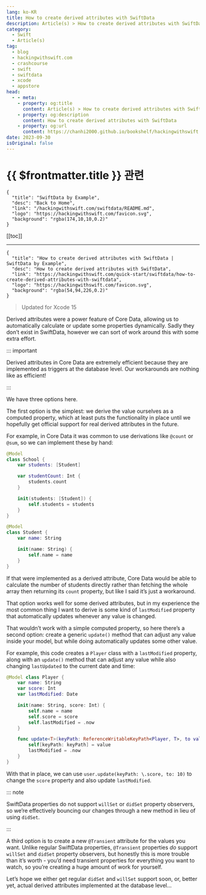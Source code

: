 ```yaml
---
lang: ko-KR
title: How to create derived attributes with SwiftData
description: Article(s) > How to create derived attributes with SwiftData
category:
  - Swift
  - Article(s)
tag: 
  - blog
  - hackingwithswift.com
  - crashcourse
  - swift
  - swiftdata
  - xcode
  - appstore
head:
  - - meta:
    - property: og:title
      content: Article(s) > How to create derived attributes with SwiftData
    - property: og:description
      content: How to create derived attributes with SwiftData
    - property: og:url
      content: https://chanhi2000.github.io/bookshelf/hackingwithswift.com/swiftdata/how-to-create-derived-attributes-with-swiftdata.html
date: 2023-09-30
isOriginal: false
---
```


# {{ $frontmatter.title }} 관련

```component VPCard
{
  "title": "SwiftData by Example",
  "desc": "Back to Home",
  "link": "/hackingwithswift.com/swiftdata/README.md",
  "logo": "https://hackingwithswift.com/favicon.svg",
  "background": "rgba(174,10,10,0.2)"
}
```

[[toc]]

---

```component VPCard
{
  "title": "How to create derived attributes with SwiftData | SwiftData by Example",
  "desc": "How to create derived attributes with SwiftData",
  "link": "https://hackingwithswift.com/quick-start/swiftdata/how-to-create-derived-attributes-with-swiftdata", 
  "logo": "https://hackingwithswift.com/favicon.svg",
  "background": "rgba(54,94,226,0.2)"
}
```

> Updated for Xcode 15

Derived attributes were a power feature of Core Data, allowing us to automatically calculate or update some properties dynamically. Sadly they don’t exist in SwiftData, however we can sort of work around this with some extra effort.

::: important

Derived attributes in Core Data are extremely efficient because they are implemented as triggers at the database level. Our workarounds are nothing like as efficient!

:::

We have three options here.

The first option is the simplest: we derive the value ourselves as a computed property, which at least puts the functionality in place until we hopefully get official support for real derived attributes in the future.

For example, in Core Data it was common to use derivations like `@count` or `@sum`, so we can implement these by hand:

```swift
@Model
class School {
    var students: [Student]

    var studentCount: Int {
        students.count
    }

    init(students: [Student]) {
        self.students = students
    }
}

@Model
class Student {
    var name: String

    init(name: String) {
        self.name = name
    }
}
```

If that were implemented as a derived attribute, Core Data would be able to calculate the number of students directly rather than fetching the whole array then returning its `count` property, but like I said it’s just a workaround.

That option works well for some derived attributes, but in my experience the most common thing I want to derive is some kind of `lastModified` property that automatically updates whenever any value is changed.

That wouldn’t work with a simple computed property, so here there’s a second option: create a generic `update()` method that can adjust any value inside your model, but while doing automatically updates some other value.

For example, this code creates a `Player` class with a `lastModified` property, along with an `update()` method that can adjust any value while also changing `lastUpdated` to the current date and time:

```swift
@Model class Player {
    var name: String
    var score: Int
    var lastModified: Date

    init(name: String, score: Int) {
        self.name = name
        self.score = score
        self.lastModified = .now
    }

    func update<T>(keyPath: ReferenceWritableKeyPath<Player, T>, to value: T) {
        self[keyPath: keyPath] = value
        lastModified = .now
    }
}
```

With that in place, we can use `user.update(keyPath: \.score, to: 10)` to change the `score` property and also update `lastModified`.

::: note

SwiftData properties do not support `willSet` or `didSet` property observers, so we’re effectively bouncing our changes through a new method in lieu of using `didSet`.

:::

A third option is to create a new `@Transient` attribute for the values you want. Unlike regular SwiftData properties, `@Transient` properties *do* support `willSet` and `didSet` property observers, but honestly this is more trouble than it’s worth - you’d need transient properties for everything you want to watch, so you’re creating a huge amount of work for yourself.

Let’s hope we either get regular `didSet` and `willSet` support soon, or, better yet, actual derived attributes implemented at the database level…

